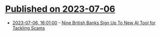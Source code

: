 # [Published on 2023-07-06](index.md)

* [2023-07-06, 16:01:00](https://tech.slashdot.org/story/23/07/06/132213/nine-british-banks-sign-up-to-new-ai-tool-for-tackling-scams?utm_source=rss1.0mainlinkanon&utm_medium=feed) - [Nine British Banks Sign Up To New AI Tool for Tackling Scams](https://tech.slashdot.org/story/23/07/06/132213/nine-british-banks-sign-up-to-new-ai-tool-for-tackling-scams?utm_source=rss1.0mainlinkanon&utm_medium=feed)
